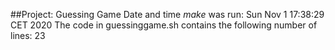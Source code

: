 ##Project: Guessing Game
Date and time *make* was run:
Sun Nov  1 17:38:29 CET 2020
The code in guessinggame.sh contains the following number of lines:
23
